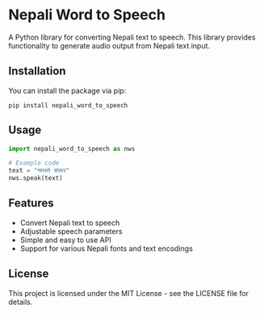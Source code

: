 # Nepali Word to Speech

A Python library for converting Nepali text to speech. This library provides functionality to generate audio output from Nepali text input.

## Installation

You can install the package via pip:

```
pip install nepali_word_to_speech
```

## Usage

```python
import nepali_word_to_speech as nws

# Example code
text = "नमस्ते संसार"
nws.speak(text)
```

## Features

- Convert Nepali text to speech
- Adjustable speech parameters
- Simple and easy to use API
- Support for various Nepali fonts and text encodings

## License

This project is licensed under the MIT License - see the LICENSE file for details. 